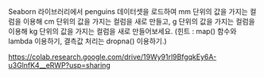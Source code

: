 Seaborn 라이브러리에서 penguins 데이터셋을 로드하여 mm 단위의 값을 가지는 컬럼을 이용해 cm 단위의 값을 가지는 컬럼을 새로 만들고,
g 단위의 값을 가지는 컬럼을 이용해 kg 단위의 값을 가지는 컬럼을 새로 만들어보세요. 
(힌트 : map() 함수와 lambda 이용하기, 결측값 처리는 dropna() 이용하기.)

https://colab.research.google.com/drive/19Wy91rl9BfgqkEy6A-u3GlnfK4__eRWP?usp=sharing
